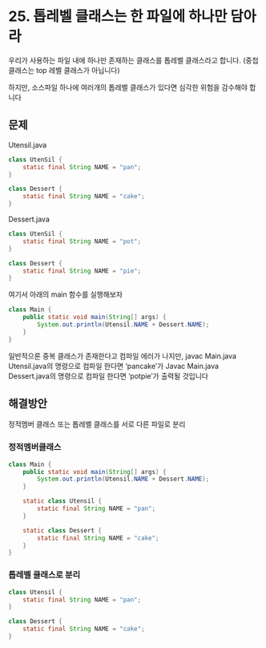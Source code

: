 # 25. 톱레벨 클래스는 한 파일에 하나만 담아라
우리가 사용하는 파일 내에 하나만 존재하는 클래스를 톱레벨 클래스라고 합니다.
(중첩클래스는 top 레벨 클래스가 아닙니다)

하지만, 소스파일 하나에 여러개의 톱레벨 클래스가 있다면 심각한 위험을 감수해야 합니다

## 문제

Utensil.java
```java
class UtenSil {
	static final String NAME = "pan";
}

class Dessert {
	static final String NAME = "cake";
}
```

Dessert.java
```java
class UtenSil {
	static final String NAME = "pot";
}

class Dessert {
	static final String NAME = "pie";
}
```

여기서 아래의 main 함수를 실행해보자
```java
class Main {
	public static void main(String[] args) {
		System.out.println(Utensil.NAME + Dessert.NAME);
	}
}
```

일반적으론 중복 클래스가 존재한다고 컴파일 에러가 나지만,
javac Main.java Utensil.java의 명령으로 컴파일 한다면 ‘pancake’가
Javac Main.java Dessert.java의 명령으로 컴파일 한다면 ‘potpie’가 출력될 것입니다


## 해결방안
정적멤버 클래스 또는 톱레벨 클래스를 서로 다른 파일로 분리

### 정적멤버클래스
```java
class Main {
	public static void main(String[] args) {
		System.out.println(Utensil.NAME + Dessert.NAME);
	}

	static class Utensil {
		static final String NAME = "pan";
	}

	static class Dessert {
		static final String NAME = "cake";
	}
}
```

### 톱레벨 클래스로 분리
```java
class Utensil {
	static final String NAME = "pan";
}
```

```java
class Dessert {
	static final String NAME = "cake";
}
```
